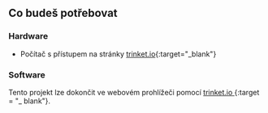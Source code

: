 ## Co budeš potřebovat

### Hardware

+ Počítač s přístupem na stránky [trinket.io](https://trinket.io){:target="_blank"}

### Software

Tento projekt lze dokončit ve webovém prohlížeči pomocí [ trinket.io ](https://trinket.io) {:target = "_ blank"}.